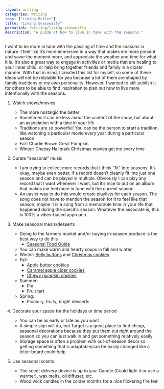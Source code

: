```yaml
---
layout: writing
categories: Writing
tags: ["Living Better"]
title: "Living Seasonally"
permalink: /writing/living-seasonally
description: "A guide of how to live in tune with the seasons."
---
```


I want to be more in tune with the passing of time and the seasons in nature. I feel like it’s more immersive in a way that makes me more present and savor the moment more, and appreciate the weather and time for what it is. It’s also a great way to engage in activities or media that are healing to your inner child, or help bring together friends and family in a closer manner. With that in mind, I created this list for myself, so some of these ideas will not be relatable for you because a lot of them are shaped by family traditions or my own personality. However, I wanted to still publish it for others to be able to find inspiration to plan out how to live more intentionally with the seasons.

1. Watch shows/movies
    * The more nostalgic the better
    * Sometimes it can be less about the content of the show, but about an association with a time in your life
    * Traditions are so powerful! You can be the person to start a tradition, like watching a particular movie every year during a particular season
    * Fall: Charlie Brown Great Pumpkin
    * Winter: Cheesy Hallmark Christmas movies get me every time

2. Curate "seasonal" music 
    * I am trying to collect more records that I think "fit" into seasons. It’s okay, maybe even better, if a record doesn’t cleanly fit into just one season and can be played in multiple. Obviously I can play any record that I want whenever I want, but it’s nice to put on an album that makes me feel more in tune with the current season.
    * An easier way to do this would create playlists for each season. The song does not have to mention the season for it to feel like that season, maybe it is a song from a memorable time in your life that happened during the specific season. Whatever the associate is, this is 100% a vibes-based approach.

3. Make seasonal meals/desserts
    * Going to the farmers market and/or buying in-season produce is the best way to do this
        * [Seasonal Food Guide](https://www.seasonalfoodguide.org/)
    * You can make warm and hearty soups in fall and winter 
    * Winter: [Belly buttons](https://www.favfamilyrecipes.com/belly-buttons/) and [Christmas cookies](https://www.recipetineats.com/christmas-cookies-vanilla-biscuits/)
    * Fall: 
        * [Apple butter cookies](https://www.dessertnowdinnerlater.com/apple-butter-cookies/)
        * [Caramel apple cider cookies](https://bluebowlrecipes.com/caramel-apple-cider-cookies/)
        * [Chewy pumpkin cookies](https://inbloombakery.com/chewy-pumpkin-cookies/)
    * Summer: 
        * Pie
        * Fruit tart
    * Spring:
        * Picnic-y, fruity, bright desserts

4. Decorate your space for the holidays or time period
    * You can be as early or late as you want
    * A simple sign will do, but Target is a great place to find cheap, seasonal decorations because they put them out right around the season so you can just walk in and get something relatively easily.
    * Storage space is often a problem with out-of-season decor so getting something that is adaptable/can be easily changed like a letter board could help

5. Use seasonal scents
    * The scent delivery device is up to you: Candle (Could light it or use a warmer), wax melts, oil diffuser, etc.
    * Wood wick candles in the colder months for a nice flickering fire feel